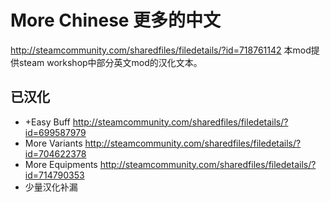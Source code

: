 # More Chinese 更多的中文
http://steamcommunity.com/sharedfiles/filedetails/?id=718761142
本mod提供steam workshop中部分英文mod的汉化文本。

## 已汉化
* +Easy Buff http://steamcommunity.com/sharedfiles/filedetails/?id=699587979 
* More Variants http://steamcommunity.com/sharedfiles/filedetails/?id=704622378
* More Equipments http://steamcommunity.com/sharedfiles/filedetails/?id=714790353
* 少量汉化补漏